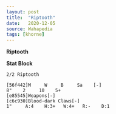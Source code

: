 ```yaml
---
layout: post
title:  "Riptooth"
date:   2020-12-05
source: Wahapedia
tags: [khorne]
---
```


**Riptooth**

**Stat Block**
```
2/2 Riptooth
```

```
[56f442]M     W     B     Sa    [-]
8"    2     10    5+    
[e85545]Weapons[-]
[c6c930]Blood-dark Claws[-]
1"     A:4    H:3+   W:4+   R:-    D:1   
```


